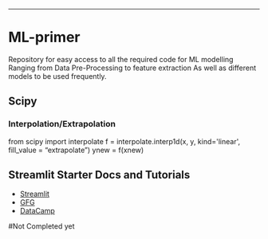 ---

# ML-primer
Repository for easy access to all the required code for ML modelling
Ranging from Data Pre-Processing to feature extraction
As well as different models to be used frequently.


## Scipy

### Interpolation/Extrapolation

from scipy import interpolate
f = interpolate.interp1d(x, y, kind='linear', fill_value = “extrapolate”)
ynew = f(xnew)


## Streamlit Starter Docs and Tutorials

- [Streamlit](https://docs.streamlit.io/get-started?trk=public_post_comment-text)
- [GFG](https://www.geeksforgeeks.org/a-beginners-guide-to-streamlit?trk=public_post_comment-text)
- [DataCamp](https://www.datacamp.com/tutorial/streamlit?trk=public_post_comment-text)



#Not Completed yet

